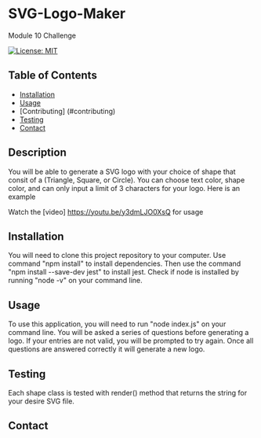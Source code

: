 # SVG-Logo-Maker
Module 10 Challenge

[![License: MIT](https://img.shields.io/badge/License-MIT-yellow.svg)](https://opensource.org/licenses/MIT)

## Table of Contents 

* [Installation](#installation)
* [Usage](#usage)
* [Contributing] (#contributing)
* [Testing](#testing)
* [Contact](#contact)

## Description
You will be able to generate a SVG logo with your choice of shape that consit of a (Triangle, Square, or Circle). You can choose text color, shape color, and can only input a limit of 3 characters for your logo. Here is an example

Watch the [video] https://youtu.be/y3dmLJO0XsQ for usage 

## Installation
You will need to clone this project repository to your computer. Use command "npm install" to install dependencies. Then use the command "npm install --save-dev jest" to install jest. Check if node is installed by running "node -v" on your command line.

## Usage 
To use this application, you will need to run "node index.js" on your command line. You will be asked a series of questions before generating a logo. If your entries are not valid, you will be prompted to try again. Once all questions are answered correctly it will generate a new logo. 

## Testing 
Each shape class is tested with render() method that returns the string for your desire SVG file.

## Contact

